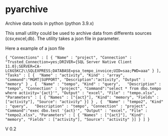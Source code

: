 # pyarchive
Archive data tools in python (python 3.9.x)

This small utility could be used to archive data from differents sources (csv,excel,db).
The utility takes a json file in parameter.

Here a example of a json file 

`
{
    "Connections" : [
        {
            "Name" : "project",
            "Connection" : "Trusted_Connection=yes;DRIVER={SQL Server Native Client 11.0};SERVER=CA-LC6G5KC2\\SQLEXPRESS;DATABASE=psa_tempo_invoice;UID=saa;PWD=aaa"
        }
    ],
    "Tasks" : [
        { 
            "Name" : "activity",
            "Kind" : "array",  
            "Command":"MGMT|SUPPORT",
            "Description":"activity",
            "Output" : "memory"
        }
        ,
        { 
            "Name" : "tempo",
            "Kind" : "query",  
            "Description" : "tempo",
            "Connection" : "project",
            "Command":"select * from dbo.tempo where activity='{act}'",
            "Output" : "excel",
            "File" : "tempo.xlsx",
            "Parameters" : [
                {
                    "Names" : ["{act}"],
                    "Kind": "memory",
                    "Fields" : ["activity"],
                    "Source": "activity"
            }]
        }
        ,
        { 
            "Name" : "tempo2",
            "Kind" : "query",  
            "Description" : "tempo",
            "Connection" : "project",
            "Command":"exec dbo.test '{act}'",
            "Output" : "excel",
            "File" : "tempo2.xlsx",
            "Parameters" : [
                {
                    "Names" : ["{act}"],
                    "Kind": "memory",
                    "Fields" : ["activity"],
                    "Source": "activity"
            }]
        }
    ]
    }
`



V 0.2
